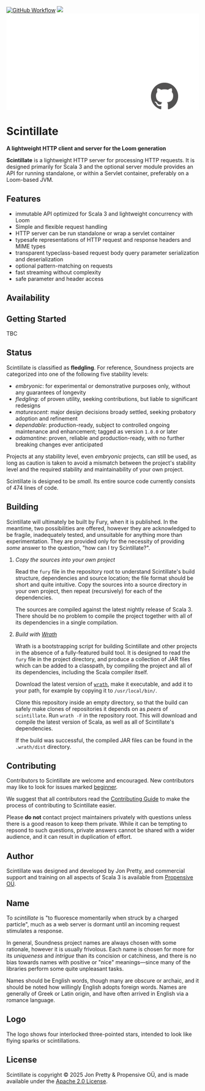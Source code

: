 [<img alt="GitHub Workflow" src="https://img.shields.io/github/actions/workflow/status/propensive/scintillate/main.yml?style=for-the-badge" height="24">](https://github.com/propensive/scintillate/actions)
[<img src="https://img.shields.io/discord/633198088311537684?color=8899f7&label=DISCORD&style=for-the-badge" height="24">](https://discord.com/invite/MBUrkTgMnA)
<img src="/doc/images/github.png" valign="middle">

# Scintillate

__A lightweight HTTP client and server for the Loom generation__

__Scintillate__ is a lightweight HTTP server for processing HTTP requests. It is designed
primarily for Scala 3 and the optional server module provides an API for running standalone,
or within a Servlet container, preferably on a Loom-based JVM.

## Features

- immutable API optimized for Scala 3 and lightweight concurrency with Loom
- Simple and flexible request handling
- HTTP server can be run standalone or wrap a servlet container
- typesafe representations of HTTP request and response headers and MIME types
- transparent typeclass-based request body query parameter serialization and deserialization
- optional pattern-matching on requests
- fast streaming without complexity
- safe parameter and header access


## Availability







## Getting Started

TBC


## Status

Scintillate is classified as __fledgling__. For reference, Soundness projects are
categorized into one of the following five stability levels:

- _embryonic_: for experimental or demonstrative purposes only, without any guarantees of longevity
- _fledgling_: of proven utility, seeking contributions, but liable to significant redesigns
- _maturescent_: major design decisions broady settled, seeking probatory adoption and refinement
- _dependable_: production-ready, subject to controlled ongoing maintenance and enhancement; tagged as version `1.0.0` or later
- _adamantine_: proven, reliable and production-ready, with no further breaking changes ever anticipated

Projects at any stability level, even _embryonic_ projects, can still be used,
as long as caution is taken to avoid a mismatch between the project's stability
level and the required stability and maintainability of your own project.

Scintillate is designed to be _small_. Its entire source code currently consists
of 474 lines of code.

## Building

Scintillate will ultimately be built by Fury, when it is published. In the
meantime, two possibilities are offered, however they are acknowledged to be
fragile, inadequately tested, and unsuitable for anything more than
experimentation. They are provided only for the necessity of providing _some_
answer to the question, "how can I try Scintillate?".

1. *Copy the sources into your own project*
   
   Read the `fury` file in the repository root to understand Scintillate's build
   structure, dependencies and source location; the file format should be short
   and quite intuitive. Copy the sources into a source directory in your own
   project, then repeat (recursively) for each of the dependencies.

   The sources are compiled against the latest nightly release of Scala 3.
   There should be no problem to compile the project together with all of its
   dependencies in a single compilation.

2. *Build with [Wrath](https://github.com/propensive/wrath/)*

   Wrath is a bootstrapping script for building Scintillate and other projects in
   the absence of a fully-featured build tool. It is designed to read the `fury`
   file in the project directory, and produce a collection of JAR files which can
   be added to a classpath, by compiling the project and all of its dependencies,
   including the Scala compiler itself.
   
   Download the latest version of
   [`wrath`](https://github.com/propensive/wrath/releases/latest), make it
   executable, and add it to your path, for example by copying it to
   `/usr/local/bin/`.

   Clone this repository inside an empty directory, so that the build can
   safely make clones of repositories it depends on as _peers_ of `scintillate`.
   Run `wrath -F` in the repository root. This will download and compile the
   latest version of Scala, as well as all of Scintillate's dependencies.

   If the build was successful, the compiled JAR files can be found in the
   `.wrath/dist` directory.

## Contributing

Contributors to Scintillate are welcome and encouraged. New contributors may like
to look for issues marked
[beginner](https://github.com/propensive/scintillate/labels/beginner).

We suggest that all contributors read the [Contributing
Guide](/contributing.md) to make the process of contributing to Scintillate
easier.

Please __do not__ contact project maintainers privately with questions unless
there is a good reason to keep them private. While it can be tempting to
repsond to such questions, private answers cannot be shared with a wider
audience, and it can result in duplication of effort.

## Author

Scintillate was designed and developed by Jon Pretty, and commercial support and
training on all aspects of Scala 3 is available from [Propensive
O&Uuml;](https://propensive.com/).



## Name

To _scintillate_ is "to fluoresce momentarily when struck by a charged particle", much as a web server is dormant until an incoming request stimulates a response.

In general, Soundness project names are always chosen with some rationale,
however it is usually frivolous. Each name is chosen for more for its
_uniqueness_ and _intrigue_ than its concision or catchiness, and there is no
bias towards names with positive or "nice" meanings—since many of the libraries
perform some quite unpleasant tasks.

Names should be English words, though many are obscure or archaic, and it
should be noted how willingly English adopts foreign words. Names are generally
of Greek or Latin origin, and have often arrived in English via a romance
language.

## Logo

The logo shows four interlocked three-pointed stars, intended to look like flying sparks or scintillations.

## License

Scintillate is copyright &copy; 2025 Jon Pretty & Propensive O&Uuml;, and
is made available under the [Apache 2.0 License](/license.md).

